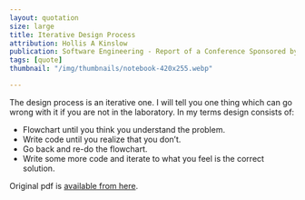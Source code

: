 ```yaml
---
layout: quotation
size: large
title: Iterative Design Process
attribution: Hollis A Kinslow
publication: Software Engineering - Report of a Conference Sponsored by the NATO Science Committee
tags: [quote]
thumbnail: "/img/thumbnails/notebook-420x255.webp"

---
```


The design process is an iterative one. I will tell you one thing which can go wrong with it if you are not in
the laboratory. In my terms design consists of:

- Flowchart until you think you understand the problem.
- Write code until you realize that you don’t.
- Go back and re-do the flowchart.
- Write some more code and iterate to what you feel is the correct solution.

Original pdf is <a href="http://homepages.cs.ncl.ac.uk/brian.randell/NATO/nato1968.PDF">available from here</a>.
